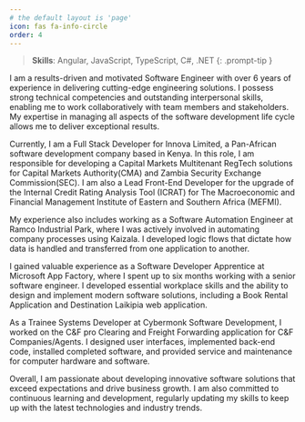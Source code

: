 ```yaml
---
# the default layout is 'page'
icon: fas fa-info-circle
order: 4
---
```


> **Skills**: Angular, JavaScript, TypeScript,  C#, .NET
{: .prompt-tip }

I am a results-driven and motivated Software Engineer with over 6 years of experience in delivering cutting-edge engineering solutions. I possess strong technical competencies and outstanding interpersonal skills, enabling me to work collaboratively with team members and stakeholders. My expertise in managing all aspects of the software development life cycle allows me to deliver exceptional results.

Currently, I am a Full Stack Developer for Innova Limited, a Pan-African software development company based in Kenya. In this role, I am responsible for developing a Capital Markets Multitenant RegTech solutions for Capital Markets Authority(CMA) and Zambia Security Exchange Commission(SEC). I am also a Lead Front-End Developer for the upgrade of the Internal Credit Rating Analysis Tool (ICRAT) for The Macroeconomic and Financial Management Institute of Eastern and Southern Africa (MEFMI).

My experience also includes working as a Software Automation Engineer at Ramco Industrial Park, where I was actively involved in automating company processes using Kaizala. I developed logic flows that dictate how data is handled and transferred from one application to another.

I gained valuable experience as a Software Developer Apprentice at Microsoft App Factory, where I spent up to six months working with a senior software engineer. I developed essential workplace skills and the ability to design and implement modern software solutions, including a Book Rental Application and Destination Laikipia web application.

As a Trainee Systems Developer at Cybermonk Software Development, I worked on the C&F pro Clearing and Freight Forwarding application for C&F Companies/Agents. I designed user interfaces, implemented back-end code, installed completed software, and provided service and maintenance for computer hardware and software.

Overall, I am passionate about developing innovative software solutions that exceed expectations and drive business growth. I am also committed to continuous learning and development, regularly updating my skills to keep up with the latest technologies and industry trends.
